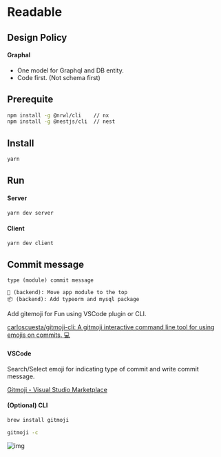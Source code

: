 # Readable

## Design Policy

#### Graphal

- One model for Graphql and DB entity.
- Code first. (Not schema first)

## Prerequite

```bash
npm install -g @nrwl/cli    // nx
npm install -g @nestjs/cli  // nest
```

## Install

```bash
yarn
```

## Run

#### Server

```bash
yarn dev server
```

#### Client

```bash
yarn dev client
```

## Commit message

```
type (module) commit message

🚚 (backend): Move app module to the top
📦 (backend): Add typeorm and mysql package
```

Add gitemoji for Fun using VSCode plugin or CLI.

[carloscuesta/gitmoji-cli: A gitmoji interactive command line tool for using emojis on commits. 💻](https://github.com/carloscuesta/gitmoji-cli)

#### VSCode

Search/Select emoji for indicating type of commit and write commit message.

[Gitmoji - Visual Studio Marketplace](https://marketplace.visualstudio.com/items?itemName=Vtrois.gitmoji-vscode)

#### (Optional) CLI

```bash
brew install gitmoji
```

```bash
gitmoji -c
```

![img](https://user-images.githubusercontent.com/7629661/41189947-1de56124-6bd6-11e8-9567-e7f1a8e99500.png)
